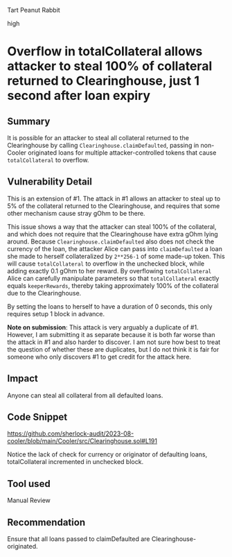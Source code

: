 Tart Peanut Rabbit

high

# Overflow in totalCollateral allows attacker to steal 100% of collateral returned to Clearinghouse, just 1 second after loan expiry
## Summary

It is possible for an attacker to steal all collateral returned to the Clearinghouse by calling `Clearinghouse.claimDefaulted`, passing in non-Cooler originated loans for multiple attacker-controlled tokens that cause `totalCollateral` to overflow.

## Vulnerability Detail

This is an extension of #1. The attack in #1  allows an attacker to steal up to 5% of the collateral returned to the Clearinghouse, and requires that some other mechanism cause stray gOhm to be there.

This issue shows a way that the attacker can steal 100% of the collateral, and which does not require that the Clearinghouse have extra gOhm lying around. Because `Clearinghouse.claimDefaulted` also does not check the currency of the loan,  the attacker Alice can pass into `claimDefaulted` a loan she made to herself collateralized by `2**256-1` of some made-up token. This will cause `totalCollateral` to overflow in the unchecked block, while adding exactly 0.1 gOhm to her reward.  By overflowing `totalCollateral` Alice can carefully manipulate parameters so that `totalCollateral` exactly equals `keeperRewards`, thereby taking approximately 100% of the collateral due to the Clearinghouse.

By setting the loans to herself to have a duration of 0 seconds,  this only requires setup 1 block in advance.

**Note on submission**: This attack is very arguably a duplicate of #1. However, I am submitting it as separate because it is both far worse than the attack in #1 and also harder to discover. I am not sure how best to treat the question of whether these are duplicates, but I do not think it is fair for someone who only discovers #1 to get credit for the attack here.

## Impact

Anyone can steal all collateral from all defaulted loans.

## Code Snippet

https://github.com/sherlock-audit/2023-08-cooler/blob/main/Cooler/src/Clearinghouse.sol#L191

Notice the lack of check for currency or originator of defaulting loans, totalCollateral incremented in unchecked block.

## Tool used

Manual Review

## Recommendation

Ensure that all loans passed to claimDefaulted are Clearinghouse-originated.
